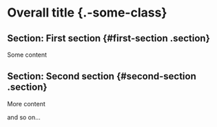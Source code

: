 # Overall title {.-some-class}

## Section: First section {#first-section .section}

Some content

## Section: Second section {#second-section .section}

More content

and so on...
